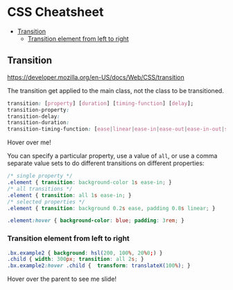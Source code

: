 # CSS Cheatsheet
<!-- TOC -->

- [Transition](#transition)
    - [Transition element from left to right](#transition-element-from-left-to-right)

<!-- /TOC -->

<a id="markdown-transition" name="transition"></a>

## Transition

https://developer.mozilla.org/en-US/docs/Web/CSS/transition

The transition get applied to the main class, not the class to be transitioned.

```css
transition: [property] [duration] [timing-function] [delay];
transition-property:
transition-delay:
transition-duration:
transition-timing-function: [ease|linear|ease-in|ease-out|ease-in-out|step-start|step-end]
```

<style>
.bx.example1 { transition: background-color 0.2s ease, padding 0.8s linear; }
.bx.example1:hover { background-color: pink; padding: 2rem; }
</style>

<div class="bx example1"> Hover over me! </div>

You can specify a particular property, use a value of `all`, or use a comma separate value sets to do different transitions on different properties:

```css
/* single property */
.element { transition: background-color 1s ease-in; }
/* all transitions */
.element { transition: all 1s ease-in; }
/* selected properties */
.element { transition: background 0.2s ease, padding 0.8s linear; }

.element:hover { background-color: blue; padding: 3rem; }
```


<a id="markdown-transition-element-from-left-to-right" name="transition-element-from-left-to-right"></a>

### Transition element from left to right

<style>
.bx.example2 { background: hsl(200, 100%, 20%0;) }
.child { width: 300px; transition: all 2s cubic-bezier(0.4, 0, 0.2, 1); }
.bx.example2:hover .child {  transform: translateX(100%); }
</style>


```css
.bx.example2 { background: hsl(200, 100%, 20%0;) }
.child { width: 300px; transition: all 2s; }
.bx.example2:hover .child {  transform: translateX(100%); }
```

<div class="bx example2 flex">
    <div class="child"> Hover over the parent to see me slide! </div>
</div>

